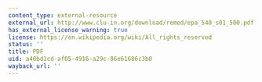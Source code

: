 ```yaml
---
content_type: external-resource
external_url: http://www.clu-in.org/download/remed/epa_540_s01_500.pdf
has_external_license_warning: true
license: https://en.wikipedia.org/wiki/All_rights_reserved
status: ''
title: PDF
uid: a40bd1cd-af05-4916-a29c-86e61686c3b0
wayback_url: ''
---
```

